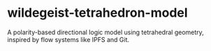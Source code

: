 # wildegeist-tetrahedron-model
A polarity-based directional logic model using tetrahedral geometry, inspired by flow systems like IPFS and Git.
